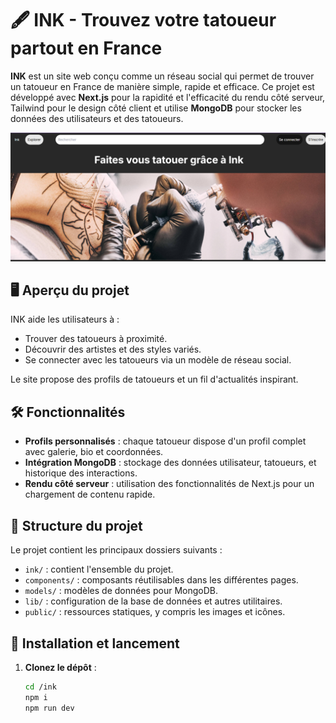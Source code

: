 # 🖋️ INK - Trouvez votre tatoueur partout en France

**INK** est un site web conçu comme un réseau social qui permet de trouver un tatoueur en France de manière simple, rapide et efficace. Ce projet est développé avec **Next.js** pour la rapidité et l'efficacité du rendu côté serveur, Tailwind pour le design côté client et utilise **MongoDB** pour stocker les données des utilisateurs et des tatoueurs.

![preview-ink-projet](./ink/public/assets/screen-ink.png "preview project ink")

## 🖥️ Aperçu du projet

INK aide les utilisateurs à :
- Trouver des tatoueurs à proximité.
- Découvrir des artistes et des styles variés.
- Se connecter avec les tatoueurs via un modèle de réseau social.

Le site propose des profils de tatoueurs et un fil d'actualités inspirant.

## 🛠️ Fonctionnalités

- **Profils personnalisés** : chaque tatoueur dispose d'un profil complet avec galerie, bio et coordonnées.
- **Intégration MongoDB** : stockage des données utilisateur, tatoueurs, et historique des interactions.
- **Rendu côté serveur** : utilisation des fonctionnalités de Next.js pour un chargement de contenu rapide.

## 📂 Structure du projet

Le projet contient les principaux dossiers suivants :

- `ink/` : contient l'ensemble du projet.
- `components/` : composants réutilisables dans les différentes pages.
- `models/` : modèles de données pour MongoDB.
- `lib/` : configuration de la base de données et autres utilitaires.
- `public/` : ressources statiques, y compris les images et icônes.

## 🚀 Installation et lancement

1. **Clonez le dépôt** :
   ```bash
   cd /ink
   npm i
   npm run dev
   ```